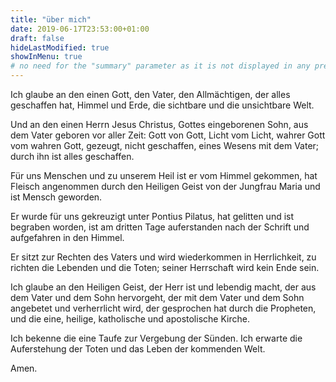 ```yaml
---
title: "über mich"
date: 2019-06-17T23:53:00+01:00
draft: false
hideLastModified: true
showInMenu: true
# no need for the "summary" parameter as it is not displayed in any previews
---
```

Ich glaube an den einen Gott, den Vater, den Allmächtigen, der alles geschaffen hat, Himmel und Erde, die sichtbare und die unsichtbare Welt.

Und an den einen Herrn Jesus Christus, Gottes eingeborenen Sohn, aus dem Vater geboren vor aller Zeit: Gott von Gott, Licht vom Licht, wahrer Gott vom wahren Gott, gezeugt, nicht geschaffen, eines Wesens mit dem Vater; durch ihn ist alles geschaffen.

Für uns Menschen und zu unserem Heil ist er vom Himmel gekommen, hat Fleisch angenommen durch den Heiligen Geist von der Jungfrau Maria und ist Mensch geworden.

Er wurde für uns gekreuzigt unter Pontius Pilatus, hat gelitten und ist begraben worden, ist am dritten Tage auferstanden nach der Schrift und aufgefahren in den Himmel.

Er sitzt zur Rechten des Vaters und wird wiederkommen in Herrlichkeit, zu richten die Lebenden und die Toten; seiner Herrschaft wird kein Ende sein.

Ich glaube an den Heiligen Geist, der Herr ist und lebendig macht, der aus dem Vater und dem Sohn hervorgeht, der mit dem Vater und dem Sohn angebetet und verherrlicht wird, der gesprochen hat durch die Propheten, und die eine, heilige, katholische und apostolische Kirche.

Ich bekenne die eine Taufe zur Vergebung der Sünden. Ich erwarte die Auferstehung der Toten und das Leben der kommenden Welt.

Amen. 
